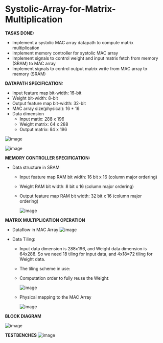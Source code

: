 # Systolic-Array-for-Matrix-Multiplication

**TASKS DONE:**
- Implement a systolic MAC array datapath to compute matrix multiplication
- Implement memory controller for systolic MAC array
- Implement signals to control weight and input matrix fetch from memory (SRAM) to MAC array
- Implement signals to control output matrix write from MAC array to memory (SRAM)

**DATAPATH SPECIFICATION:**
- Input feature map bit-width: 16-bit
- Weight bit-width: 8-bit
- Output feature map bit-width: 32-bit
- MAC array size(physical): 16 * 16
- Data dimension
  + Input matix: 288 x 196
  + Weight matrix: 64 x 288
  + Output matrix: 64 x 196

![image](https://github.com/Valen1402/Systolic-Array-for-Matrix-Multiplication/assets/82108029/8d85ab4c-31f8-4f01-9a16-3b1486ee5995)

![image](https://github.com/Valen1402/Systolic-Array-for-Matrix-Multiplication/assets/82108029/de3ec0dc-d950-4a0a-8bce-56055f82a046)

 
**MEMORY CONTROLLER SPECIFICATION:**
- Data structure in SRAM
  + Input feature map RAM bit width: 16 bit x 16 (column major ordering)
  + Weight RAM bit width: 8 bit x 16 (column major ordering)
  + Output feature map RAM bit width: 32 bit x 16 (column major ordering)
    
    ![image](https://github.com/Valen1402/Systolic-Array-for-Matrix-Multiplication/assets/82108029/4079417f-5eb9-4490-9177-e41bb1af30bd)


**MATRIX MULTIPLICATION OPERATION**
- Dataflow in MAC Array
 ![image](https://github.com/Valen1402/Systolic-Array-for-Matrix-Multiplication/assets/82108029/3855e82f-53da-470f-8335-26980710fe59)

- Data Tiling:
  + Input data dimension is 288x196, and Weight data dimension is 64x288.
    So we need 18 tiling for input data, and 4x18=72 tiling for Weight data.
  + The tiling scheme in use:

  + Computation order to fully reuse the Weight:
    
    ![image](https://github.com/Valen1402/Systolic-Array-for-Matrix-Multiplication/assets/82108029/e1ebb266-610a-4ce6-bc8c-c2a6decabec5)

  + Physical mapping to the MAC Array
    
    ![image](https://github.com/Valen1402/Systolic-Array-for-Matrix-Multiplication/assets/82108029/fad76780-3dcf-4d48-9737-de5dabda1e88)    
 
**BLOCK DIAGRAM**

![image](https://github.com/Valen1402/Systolic-Array-for-Matrix-Multiplication/assets/82108029/f3cddbf8-820f-4a61-9cd9-607b1dc73608)


**TESTBENCHES**
![image](https://github.com/Valen1402/Systolic-Array-for-Matrix-Multiplication/assets/82108029/62e62e5f-0573-44c2-a59e-25a9f2063fca)
